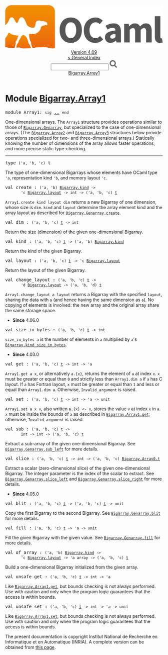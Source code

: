 <!-- ((! set title API !)) ((! set documentation !)) ((! set api !)) ((! set nobreadcrumb !)) -->
<div class="api"><header><nav class="toc brand"><a class="brand" href="https://ocaml.org/"><img src="colour-logo-gray.svg" class="svg" alt="OCaml"></a></nav><nav class="toc"><div class="toc_version"><a href="/docs" id="version-select">Version 4.09</a></div><a href="index.html">&lt; General Index</a><div class="api_search"><input type="text" name="apisearch" id="api_search" oninput="mySearch(false);" onkeypress="this.oninput();" onclick="this.oninput();" onpaste="this.oninput();">
<img src="search_icon.svg" alt="Search" class="svg" onclick="mySearch(false)"></div>
<div id="search_results"></div><div class="toc_title"><a href="#top">Bigarray.Array1</a></div><ul></ul></nav></header>

<h1>Module <a href="type_Bigarray.Array1.html">Bigarray.Array1</a></h1>

<pre><span id="MODULEArray1"><span class="keyword">module</span> Array1</span>: <code class="code"><span class="keyword">sig</span></code> <a href="Bigarray.Array1.html">..</a> <code class="code"><span class="keyword">end</span></code></pre><div class="info module top">
<div class="info-desc">
<p>One-dimensional arrays. The <code class="code"><span class="constructor">Array1</span></code> structure provides operations
   similar to those of
   <a href="Bigarray.Genarray.html"><code class="code"><span class="constructor">Bigarray</span>.<span class="constructor">Genarray</span></code></a>, but specialized to the case of one-dimensional arrays.
   (The <a href="Bigarray.Array2.html"><code class="code"><span class="constructor">Bigarray</span>.<span class="constructor">Array2</span></code></a> and <a href="Bigarray.Array3.html"><code class="code"><span class="constructor">Bigarray</span>.<span class="constructor">Array3</span></code></a> structures below provide operations
   specialized for two- and three-dimensional arrays.)
   Statically knowing the number of dimensions of the array allows
   faster operations, and more precise static type-checking.</p>
</div>
</div>
<hr width="100%">

<pre><span id="TYPEt"><span class="keyword">type</span> <code class="type">('a, 'b, 'c)</code> t</span> </pre>
<div class="info ">
<div class="info-desc">
<p>The type of one-dimensional Bigarrays whose elements have
     OCaml type <code class="code"><span class="keywordsign">'</span>a</code>, representation kind <code class="code"><span class="keywordsign">'</span>b</code>, and memory layout <code class="code"><span class="keywordsign">'</span>c</code>.</p>
</div>
</div>


<pre><span id="VALcreate"><span class="keyword">val</span> create</span> : <code class="type">('a, 'b) <a href="Bigarray.html#TYPEkind">Bigarray.kind</a> -&gt;<br>       'c <a href="Bigarray.html#TYPElayout">Bigarray.layout</a> -&gt; int -&gt; ('a, 'b, 'c) <a href="Bigarray.Array1.html#TYPEt">t</a></code></pre><div class="info ">
<div class="info-desc">
<p><code class="code"><span class="constructor">Array1</span>.create&nbsp;kind&nbsp;layout&nbsp;dim</code> returns a new Bigarray of
     one dimension, whose size is <code class="code">dim</code>.  <code class="code">kind</code> and <code class="code">layout</code>
     determine the array element kind and the array layout
     as described for <a href="Bigarray.Genarray.html#VALcreate"><code class="code"><span class="constructor">Bigarray</span>.<span class="constructor">Genarray</span>.create</code></a>.</p>
</div>
</div>

<pre><span id="VALdim"><span class="keyword">val</span> dim</span> : <code class="type">('a, 'b, 'c) <a href="Bigarray.Array1.html#TYPEt">t</a> -&gt; int</code></pre><div class="info ">
<div class="info-desc">
<p>Return the size (dimension) of the given one-dimensional
     Bigarray.</p>
</div>
</div>

<pre><span id="VALkind"><span class="keyword">val</span> kind</span> : <code class="type">('a, 'b, 'c) <a href="Bigarray.Array1.html#TYPEt">t</a> -&gt; ('a, 'b) <a href="Bigarray.html#TYPEkind">Bigarray.kind</a></code></pre><div class="info ">
<div class="info-desc">
<p>Return the kind of the given Bigarray.</p>
</div>
</div>

<pre><span id="VALlayout"><span class="keyword">val</span> layout</span> : <code class="type">('a, 'b, 'c) <a href="Bigarray.Array1.html#TYPEt">t</a> -&gt; 'c <a href="Bigarray.html#TYPElayout">Bigarray.layout</a></code></pre><div class="info ">
<div class="info-desc">
<p>Return the layout of the given Bigarray.</p>
</div>
</div>

<pre><span id="VALchange_layout"><span class="keyword">val</span> change_layout</span> : <code class="type">('a, 'b, 'c) <a href="Bigarray.Array1.html#TYPEt">t</a> -&gt;<br>       'd <a href="Bigarray.html#TYPElayout">Bigarray.layout</a> -&gt; ('a, 'b, 'd) <a href="Bigarray.Array1.html#TYPEt">t</a></code></pre><div class="info ">
<div class="info-desc">
<p><code class="code"><span class="constructor">Array1</span>.change_layout&nbsp;a&nbsp;layout</code> returns a Bigarray with the
      specified <code class="code">layout</code>, sharing the data with <code class="code">a</code> (and hence having
      the same dimension as <code class="code">a</code>). No copying of elements is involved: the
      new array and the original array share the same storage space.</p>
</div>
<ul class="info-attributes">
<li><b>Since</b> 4.06.0</li>
</ul>
</div>

<pre><span id="VALsize_in_bytes"><span class="keyword">val</span> size_in_bytes</span> : <code class="type">('a, 'b, 'c) <a href="Bigarray.Array1.html#TYPEt">t</a> -&gt; int</code></pre><div class="info ">
<div class="info-desc">
<p><code class="code">size_in_bytes&nbsp;a</code> is the number of elements in <code class="code">a</code>
    multiplied by <code class="code">a</code>'s <a href="Bigarray.html#VALkind_size_in_bytes"><code class="code"><span class="constructor">Bigarray</span>.kind_size_in_bytes</code></a>.</p>
</div>
<ul class="info-attributes">
<li><b>Since</b> 4.03.0</li>
</ul>
</div>

<pre><span id="VALget"><span class="keyword">val</span> get</span> : <code class="type">('a, 'b, 'c) <a href="Bigarray.Array1.html#TYPEt">t</a> -&gt; int -&gt; 'a</code></pre><div class="info ">
<div class="info-desc">
<p><code class="code"><span class="constructor">Array1</span>.get&nbsp;a&nbsp;x</code>, or alternatively <code class="code">a.{x}</code>,
     returns the element of <code class="code">a</code> at index <code class="code">x</code>.
     <code class="code">x</code> must be greater or equal than <code class="code">0</code> and strictly less than
     <code class="code"><span class="constructor">Array1</span>.dim&nbsp;a</code> if <code class="code">a</code> has C layout.  If <code class="code">a</code> has Fortran layout,
     <code class="code">x</code> must be greater or equal than <code class="code">1</code> and less or equal than
     <code class="code"><span class="constructor">Array1</span>.dim&nbsp;a</code>.  Otherwise, <code class="code"><span class="constructor">Invalid_argument</span></code> is raised.</p>
</div>
</div>

<pre><span id="VALset"><span class="keyword">val</span> set</span> : <code class="type">('a, 'b, 'c) <a href="Bigarray.Array1.html#TYPEt">t</a> -&gt; int -&gt; 'a -&gt; unit</code></pre><div class="info ">
<div class="info-desc">
<p><code class="code"><span class="constructor">Array1</span>.set&nbsp;a&nbsp;x&nbsp;v</code>, also written <code class="code">a.{x}&nbsp;&lt;-&nbsp;v</code>,
     stores the value <code class="code">v</code> at index <code class="code">x</code> in <code class="code">a</code>.
     <code class="code">x</code> must be inside the bounds of <code class="code">a</code> as described in
     <a href="Bigarray.Array1.html#VALget"><code class="code"><span class="constructor">Bigarray</span>.<span class="constructor">Array1</span>.get</code></a>;
     otherwise, <code class="code"><span class="constructor">Invalid_argument</span></code> is raised.</p>
</div>
</div>

<pre><span id="VALsub"><span class="keyword">val</span> sub</span> : <code class="type">('a, 'b, 'c) <a href="Bigarray.Array1.html#TYPEt">t</a> -&gt;<br>       int -&gt; int -&gt; ('a, 'b, 'c) <a href="Bigarray.Array1.html#TYPEt">t</a></code></pre><div class="info ">
<div class="info-desc">
<p>Extract a sub-array of the given one-dimensional Bigarray.
     See <a href="Bigarray.Genarray.html#VALsub_left"><code class="code"><span class="constructor">Bigarray</span>.<span class="constructor">Genarray</span>.sub_left</code></a> for more details.</p>
</div>
</div>

<pre><span id="VALslice"><span class="keyword">val</span> slice</span> : <code class="type">('a, 'b, 'c) <a href="Bigarray.Array1.html#TYPEt">t</a> -&gt; int -&gt; ('a, 'b, 'c) <a href="Bigarray.Array0.html#TYPEt">Bigarray.Array0.t</a></code></pre><div class="info ">
<div class="info-desc">
<p>Extract a scalar (zero-dimensional slice) of the given one-dimensional
     Bigarray.  The integer parameter is the index of the scalar to
     extract.  See <a href="Bigarray.Genarray.html#VALslice_left"><code class="code"><span class="constructor">Bigarray</span>.<span class="constructor">Genarray</span>.slice_left</code></a> and
     <a href="Bigarray.Genarray.html#VALslice_right"><code class="code"><span class="constructor">Bigarray</span>.<span class="constructor">Genarray</span>.slice_right</code></a> for more details.</p>
</div>
<ul class="info-attributes">
<li><b>Since</b> 4.05.0</li>
</ul>
</div>

<pre><span id="VALblit"><span class="keyword">val</span> blit</span> : <code class="type">('a, 'b, 'c) <a href="Bigarray.Array1.html#TYPEt">t</a> -&gt; ('a, 'b, 'c) <a href="Bigarray.Array1.html#TYPEt">t</a> -&gt; unit</code></pre><div class="info ">
<div class="info-desc">
<p>Copy the first Bigarray to the second Bigarray.
     See <a href="Bigarray.Genarray.html#VALblit"><code class="code"><span class="constructor">Bigarray</span>.<span class="constructor">Genarray</span>.blit</code></a> for more details.</p>
</div>
</div>

<pre><span id="VALfill"><span class="keyword">val</span> fill</span> : <code class="type">('a, 'b, 'c) <a href="Bigarray.Array1.html#TYPEt">t</a> -&gt; 'a -&gt; unit</code></pre><div class="info ">
<div class="info-desc">
<p>Fill the given Bigarray with the given value.
     See <a href="Bigarray.Genarray.html#VALfill"><code class="code"><span class="constructor">Bigarray</span>.<span class="constructor">Genarray</span>.fill</code></a> for more details.</p>
</div>
</div>

<pre><span id="VALof_array"><span class="keyword">val</span> of_array</span> : <code class="type">('a, 'b) <a href="Bigarray.html#TYPEkind">Bigarray.kind</a> -&gt;<br>       'c <a href="Bigarray.html#TYPElayout">Bigarray.layout</a> -&gt; 'a array -&gt; ('a, 'b, 'c) <a href="Bigarray.Array1.html#TYPEt">t</a></code></pre><div class="info ">
<div class="info-desc">
<p>Build a one-dimensional Bigarray initialized from the
     given array.</p>
</div>
</div>

<pre><span id="VALunsafe_get"><span class="keyword">val</span> unsafe_get</span> : <code class="type">('a, 'b, 'c) <a href="Bigarray.Array1.html#TYPEt">t</a> -&gt; int -&gt; 'a</code></pre><div class="info ">
<div class="info-desc">
<p>Like <a href="Bigarray.Array1.html#VALget"><code class="code"><span class="constructor">Bigarray</span>.<span class="constructor">Array1</span>.get</code></a>, but bounds checking is not always performed.
      Use with caution and only when the program logic guarantees that
      the access is within bounds.</p>
</div>
</div>

<pre><span id="VALunsafe_set"><span class="keyword">val</span> unsafe_set</span> : <code class="type">('a, 'b, 'c) <a href="Bigarray.Array1.html#TYPEt">t</a> -&gt; int -&gt; 'a -&gt; unit</code></pre><div class="info ">
<div class="info-desc">
<p>Like <a href="Bigarray.Array1.html#VALset"><code class="code"><span class="constructor">Bigarray</span>.<span class="constructor">Array1</span>.set</code></a>, but bounds checking is not always performed.
      Use with caution and only when the program logic guarantees that
      the access is within bounds.</p>
</div>
</div>

<div class="copyright">The present documentation is copyright Institut National de Recherche en Informatique et en Automatique (INRIA). A complete version can be obtained from <a href="http://caml.inria.fr/pub/docs/manual-ocaml/">this page</a>.</div></div>